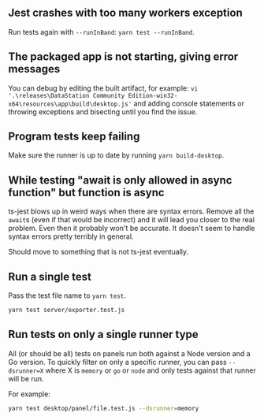 ## Jest crashes with too many workers exception

Run tests again with `--runInBand`: `yarn test --runInBand`.

## The packaged app is not starting, giving error messages

You can debug by editing the built artifact, for example: `vi
'.\releases\DataStation Community Edition-win32-x64\resources\app\build\desktop.js'` and adding console
statements or throwing exceptions and bisecting until you find the
issue.

## Program tests keep failing

Make sure the runner is up to date by running `yarn build-desktop`.

## While testing "await is only allowed in async function" but function is async

ts-jest blows up in weird ways when there are syntax errors. Remove
all the `await`s (even if that would be incorrect) and it will lead
you closer to the real problem. Even then it probably won't be
accurate. It doesn't seem to handle syntax errors pretty terribly in
general.

Should move to something that is not ts-jest eventually.

## Run a single test

Pass the test file name to `yarn test`.

```bash
yarn test server/exporter.test.js
```

## Run tests on only a single runner type

All (or should be all) tests on panels run both against a Node version
and a Go version. To quickly filter on only a specific runner, you can
pass `--dsrunner=X` where X is `memory` or `go` or `node` and only
tests against that runner will be run.

For example:

```bash
yarn test desktop/panel/file.test.js --dsrunner=memory
```
